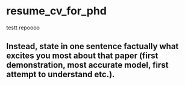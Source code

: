 # resume_cv_for_phd
testt repoooo


## Instead, state in one sentence factually what excites you most about that paper (first demonstration, most accurate model, first attempt to understand etc.).
